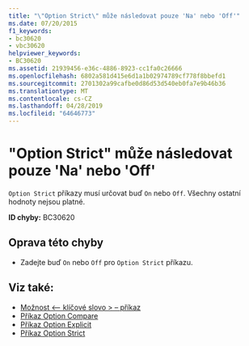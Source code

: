```yaml
---
title: "\"Option Strict\" může následovat pouze 'Na' nebo 'Off'"
ms.date: 07/20/2015
f1_keywords:
- bc30620
- vbc30620
helpviewer_keywords:
- BC30620
ms.assetid: 21939456-e36c-4886-8923-cc1fa0c26666
ms.openlocfilehash: 6802a581d415e6d1a1b02974789cf778f8bbefd1
ms.sourcegitcommit: 2701302a99cafbe0d86d53d540eb0fa7e9b46b36
ms.translationtype: MT
ms.contentlocale: cs-CZ
ms.lasthandoff: 04/28/2019
ms.locfileid: "64646773"
---
```

# <a name="option-strict-can-be-followed-only-by-on-or-off"></a>"Option Strict" může následovat pouze 'Na' nebo 'Off'
`Option Strict` příkazy musí určovat buď `On` nebo `Off`. Všechny ostatní hodnoty nejsou platné.  
  
 **ID chyby:** BC30620  
  
## <a name="to-correct-this-error"></a>Oprava této chyby  
  
- Zadejte buď `On` nebo `Off` pro `Option Strict` příkazu.  
  
## <a name="see-also"></a>Viz také:

- [Možnost \<– klíčové slovo > – příkaz](../../visual-basic/language-reference/statements/option-keyword-statement.md)
- [Příkaz Option Compare](../../visual-basic/language-reference/statements/option-compare-statement.md)
- [Příkaz Option Explicit](../../visual-basic/language-reference/statements/option-explicit-statement.md)
- [Příkaz Option Strict](../../visual-basic/language-reference/statements/option-strict-statement.md)
